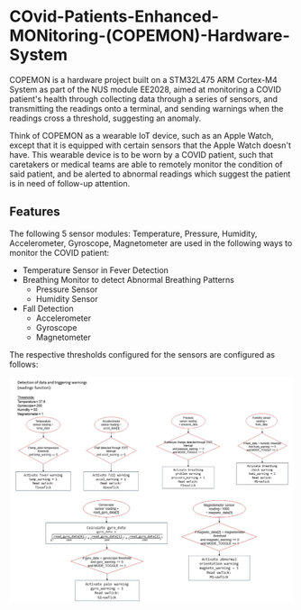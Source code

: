 # COvid-Patients-Enhanced-MONitoring-(COPEMON)-Hardware-System
COPEMON is a hardware project built on a STM32L475 ARM Cortex-M4 System as part of the NUS module EE2028, aimed at monitoring a COVID patient's health through collecting data through a series of sensors, and transmitting the readings onto a terminal, and sending warnings when the readings cross a threshold, suggesting an anomaly.

Think of COPEMON as a wearable IoT device, such as an Apple Watch, except that it is equipped with certain sensors that the Apple Watch doesn't have. This wearable device is to be worn by a COVID patient, such that caretakers or medical teams are able to remotely monitor the condition of said patient, and be alerted to abnormal readings which suggest the patient is in need of follow-up attention.

## Features

The following 5 sensor modules: Temperature, Pressure, Humidity, Accelerometer, Gyroscope, Magnetometer are used in the following ways to monitor the COVID patient:

- Temperature Sensor in Fever Detection 
- Breathing Monitor to detect Abnormal Breathing Patterns
  - Pressure Sensor
  - Humidity Sensor
- Fall Detection 
  - Accelerometer 
  - Gyroscope
  - Magnetometer

The respective thresholds configured for the sensors are configured as follows:

![flowchart](/flowchart_triggers.png)

